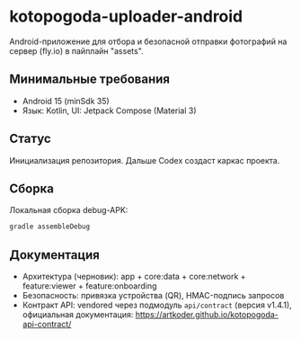 # kotopogoda-uploader-android

Android-приложение для отбора и безопасной отправки фотографий на сервер (fly.io) в пайплайн "assets".

## Минимальные требования
- Android 15 (minSdk 35)
- Язык: Kotlin, UI: Jetpack Compose (Material 3)

## Статус
Инициализация репозитория. Дальше Codex создаст каркас проекта.

## Сборка
Локальная сборка debug-APK:

```sh
gradle assembleDebug
```

## Документация
- Архитектура (черновик): app + core:data + core:network + feature:viewer + feature:onboarding
- Безопасность: привязка устройства (QR), HMAC-подпись запросов
- Контракт API: vendored через подмодуль `api/contract` (версия v1.4.1), официальная документация: https://artkoder.github.io/kotopogoda-api-contract/
